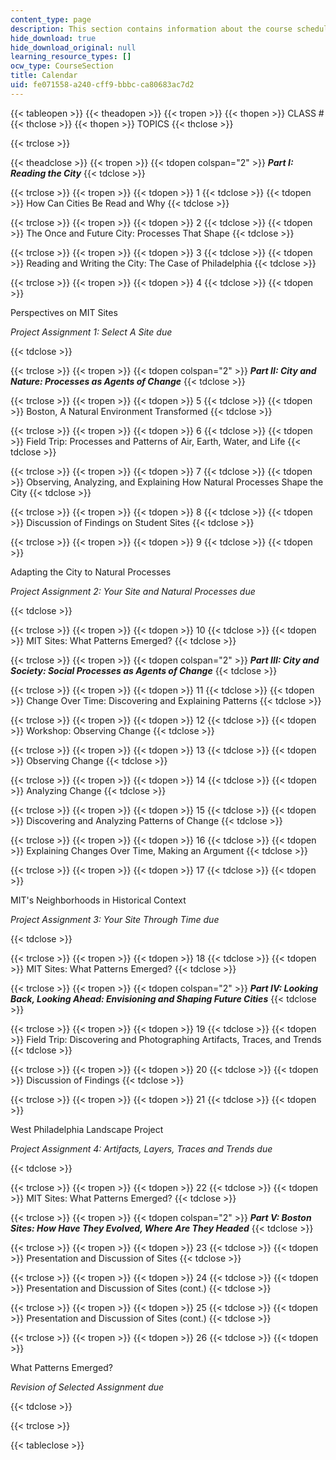 ```yaml
---
content_type: page
description: This section contains information about the course schedule.
hide_download: true
hide_download_original: null
learning_resource_types: []
ocw_type: CourseSection
title: Calendar
uid: fe071558-a240-cff9-bbbc-ca80683ac7d2
---
```


{{< tableopen >}}
{{< theadopen >}}
{{< tropen >}}
{{< thopen >}}
CLASS #
{{< thclose >}}
{{< thopen >}}
TOPICS
{{< thclose >}}

{{< trclose >}}

{{< theadclose >}}
{{< tropen >}}
{{< tdopen colspan="2" >}}
_**Part I: Reading the City**_
{{< tdclose >}}

{{< trclose >}}
{{< tropen >}}
{{< tdopen >}}
1
{{< tdclose >}}
{{< tdopen >}}
How Can Cities Be Read and Why
{{< tdclose >}}

{{< trclose >}}
{{< tropen >}}
{{< tdopen >}}
2
{{< tdclose >}}
{{< tdopen >}}
The Once and Future City: Processes That Shape
{{< tdclose >}}

{{< trclose >}}
{{< tropen >}}
{{< tdopen >}}
3
{{< tdclose >}}
{{< tdopen >}}
Reading and Writing the City: The Case of Philadelphia
{{< tdclose >}}

{{< trclose >}}
{{< tropen >}}
{{< tdopen >}}
4
{{< tdclose >}}
{{< tdopen >}}


Perspectives on MIT Sites

_Project Assignment 1: Select A Site due_


{{< tdclose >}}

{{< trclose >}}
{{< tropen >}}
{{< tdopen colspan="2" >}}
_**Part II: City and Nature: Processes as Agents of Change**_
{{< tdclose >}}

{{< trclose >}}
{{< tropen >}}
{{< tdopen >}}
5
{{< tdclose >}}
{{< tdopen >}}
Boston, A Natural Environment Transformed
{{< tdclose >}}

{{< trclose >}}
{{< tropen >}}
{{< tdopen >}}
6
{{< tdclose >}}
{{< tdopen >}}
Field Trip: Processes and Patterns of Air, Earth, Water, and Life
{{< tdclose >}}

{{< trclose >}}
{{< tropen >}}
{{< tdopen >}}
7
{{< tdclose >}}
{{< tdopen >}}
Observing, Analyzing, and Explaining How Natural Processes Shape the City
{{< tdclose >}}

{{< trclose >}}
{{< tropen >}}
{{< tdopen >}}
8
{{< tdclose >}}
{{< tdopen >}}
Discussion of Findings on Student Sites
{{< tdclose >}}

{{< trclose >}}
{{< tropen >}}
{{< tdopen >}}
9
{{< tdclose >}}
{{< tdopen >}}


Adapting the City to Natural Processes

_Project Assignment 2: Your Site and Natural Processes due_


{{< tdclose >}}

{{< trclose >}}
{{< tropen >}}
{{< tdopen >}}
10
{{< tdclose >}}
{{< tdopen >}}
MIT Sites: What Patterns Emerged?
{{< tdclose >}}

{{< trclose >}}
{{< tropen >}}
{{< tdopen colspan="2" >}}
_**Part III: City and Society: Social Processes as Agents of Change**_
{{< tdclose >}}

{{< trclose >}}
{{< tropen >}}
{{< tdopen >}}
11
{{< tdclose >}}
{{< tdopen >}}
Change Over Time: Discovering and Explaining Patterns
{{< tdclose >}}

{{< trclose >}}
{{< tropen >}}
{{< tdopen >}}
12
{{< tdclose >}}
{{< tdopen >}}
Workshop: Observing Change
{{< tdclose >}}

{{< trclose >}}
{{< tropen >}}
{{< tdopen >}}
13
{{< tdclose >}}
{{< tdopen >}}
Observing Change
{{< tdclose >}}

{{< trclose >}}
{{< tropen >}}
{{< tdopen >}}
14
{{< tdclose >}}
{{< tdopen >}}
Analyzing Change
{{< tdclose >}}

{{< trclose >}}
{{< tropen >}}
{{< tdopen >}}
15
{{< tdclose >}}
{{< tdopen >}}
Discovering and Analyzing Patterns of Change
{{< tdclose >}}

{{< trclose >}}
{{< tropen >}}
{{< tdopen >}}
16
{{< tdclose >}}
{{< tdopen >}}
Explaining Changes Over Time, Making an Argument
{{< tdclose >}}

{{< trclose >}}
{{< tropen >}}
{{< tdopen >}}
17
{{< tdclose >}}
{{< tdopen >}}


MIT's Neighborhoods in Historical Context

_Project Assignment 3: Your Site Through Time due_


{{< tdclose >}}

{{< trclose >}}
{{< tropen >}}
{{< tdopen >}}
18
{{< tdclose >}}
{{< tdopen >}}
MIT Sites: What Patterns Emerged?
{{< tdclose >}}

{{< trclose >}}
{{< tropen >}}
{{< tdopen colspan="2" >}}
_**Part IV: Looking Back, Looking Ahead: Envisioning and Shaping Future Cities**_
{{< tdclose >}}

{{< trclose >}}
{{< tropen >}}
{{< tdopen >}}
19
{{< tdclose >}}
{{< tdopen >}}
Field Trip: Discovering and Photographing Artifacts, Traces, and Trends
{{< tdclose >}}

{{< trclose >}}
{{< tropen >}}
{{< tdopen >}}
20
{{< tdclose >}}
{{< tdopen >}}
Discussion of Findings
{{< tdclose >}}

{{< trclose >}}
{{< tropen >}}
{{< tdopen >}}
21
{{< tdclose >}}
{{< tdopen >}}


West Philadelphia Landscape Project

_Project Assignment 4: Artifacts, Layers, Traces and Trends due_


{{< tdclose >}}

{{< trclose >}}
{{< tropen >}}
{{< tdopen >}}
22
{{< tdclose >}}
{{< tdopen >}}
MIT Sites: What Patterns Emerged?
{{< tdclose >}}

{{< trclose >}}
{{< tropen >}}
{{< tdopen colspan="2" >}}
_**Part V: Boston Sites: How Have They Evolved, Where Are They Headed**_
{{< tdclose >}}

{{< trclose >}}
{{< tropen >}}
{{< tdopen >}}
23
{{< tdclose >}}
{{< tdopen >}}
Presentation and Discussion of Sites
{{< tdclose >}}

{{< trclose >}}
{{< tropen >}}
{{< tdopen >}}
24
{{< tdclose >}}
{{< tdopen >}}
Presentation and Discussion of Sites (cont.)
{{< tdclose >}}

{{< trclose >}}
{{< tropen >}}
{{< tdopen >}}
25
{{< tdclose >}}
{{< tdopen >}}
Presentation and Discussion of Sites (cont.)
{{< tdclose >}}

{{< trclose >}}
{{< tropen >}}
{{< tdopen >}}
26
{{< tdclose >}}
{{< tdopen >}}


What Patterns Emerged?

_Revision of Selected Assignment due_


{{< tdclose >}}

{{< trclose >}}

{{< tableclose >}}
